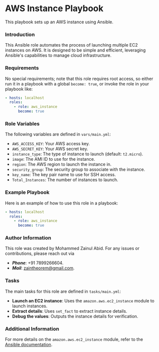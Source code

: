 # AWS Instance Playbook

This playbook sets up an AWS instance using Ansible.

### Introduction
This Ansible role automates the process of launching multiple EC2 instances on AWS. It is designed to be simple and efficient, leveraging Ansible's capabilities to manage cloud infrastructure.

### Requirements
No special requirements; note that this role requires root access, so either run it in a playbook with a global `become: true`, or invoke the role in your playbook like:

```yaml
- hosts: localhost
  roles:
    - role: aws_instance
      become: true
```

### Role Variables
The following variables are defined in `vars/main.yml`:

- `AWS_ACCESS_KEY`: Your AWS access key.
- `AWS_SECRET_KEY`: Your AWS secret key.
- `instance_type`: The type of instance to launch (default: `t2.micro`).
- `image`: The AMI ID to use for the instance.
- `region`: The AWS region to launch the instance in.
- `security_group`: The security group to associate with the instance.
- `key_name`: The key pair name to use for SSH access.
- `Total_Instances`: The number of instances to launch.

### Example Playbook
Here is an example of how to use this role in a playbook:

```yaml
- hosts: localhost
  roles:
    - role: aws_instance
      become: true
```

### Author Information
This role was created by Mohammed Zainul Abid. For any issues or contributions, please reach out via 
- ***Phone***: +91 7899266604.
- ***Mail***: zaintheorem@gmail.com.

### Tasks
The main tasks for this role are defined in `tasks/main.yml`:

- **Launch an EC2 instance**: Uses the `amazon.aws.ec2_instance` module to launch instances.
- **Extract details**: Uses `set_fact` to extract instance details.
- **Debug the values**: Outputs the instance details for verification.

### Additional Information
For more details on the `amazon.aws.ec2_instance` module, refer to the [Ansible documentation](https://docs.ansible.com/ansible/latest/collections/amazon/aws/ec2_instance_module.html).
```

